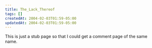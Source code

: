 ```yaml
---
title: The_Lack_Thereof
tags: []
createdAt: 2004-02-03T01:59-05:00
updatedAt: 2004-02-03T01:59-05:00
---
```


This is just a stub page so that I could get a comment page of the same name.

